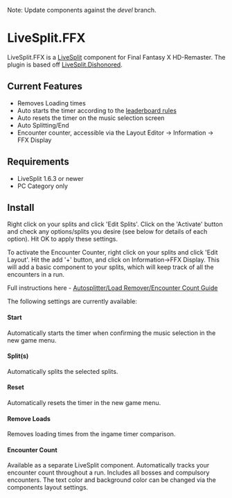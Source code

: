 Note: Update components against the *devel* branch.





LiveSplit.FFX 
==============

LiveSplit.FFX is a [LiveSplit](http://livesplit.org/) component for Final Fantasy X HD-Remaster. The plugin is based off [LiveSplit.Dishonored](https://github.com/fatalis/LiveSplit.Dishonored).

Current Features
----------------
  * Removes Loading times
  * Auto starts the timer according to the [leaderboard rules](http://speedrun.com/ffx)
  * Auto resets the timer on the music selection screen
  * Auto Splitting/End
  * Encounter counter, accessible via the Layout Editor -> Information -> FFX Display

Requirements
------------
* LiveSplit 1.6.3 or newer
* PC Category only

Install
-------
Right click on your splits and click 'Edit Splits'. Click on the 'Activate' button and check any options/splits you desire (see below for details of each option). Hit OK to apply these settings.

To activate the Encounter Counter, right click on your splits and click 'Edit Layout'. Hit the add '+' button, and click on Information->FFX Display. This will add a basic component to your splits, which will keep track of all the encounters in a run.

Full instructions here - [Autosplitter/Load Remover/Encounter Count Guide](http://www.speedrun.com/ffx/guide/vnxps)

The following settings are currently available:

#### Start
Automatically starts the timer when confirming the music selection in the new game menu.

#### Split(s)
Automatically splits the selected splits.

#### Reset
Automatically resets the timer in the new game menu.

#### Remove Loads 
Removes loading times from the ingame timer comparison.

#### Encounter Count
Available as a separate LiveSplit component. Automatically tracks your encounter count throughout a run. Includes all bosses and compulsory encounters. The text color and background color can be changed via the components layout settings.
